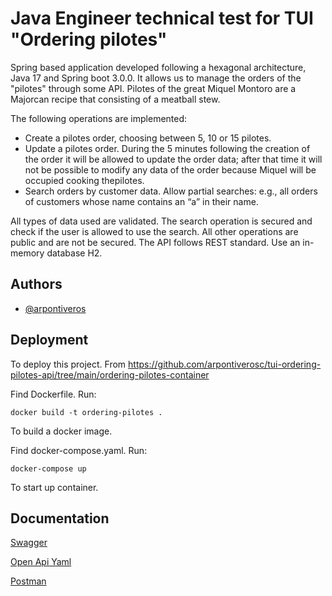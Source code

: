 
# Java Engineer technical test for TUI "Ordering pilotes"

Spring based application developed following a hexagonal architecture, Java 17 and Spring boot 3.0.0. It allows us to manage the orders of the "pilotes" through some API. Pilotes of the great Miquel Montoro are a Majorcan recipe that consisting of a meatball stew.

The following operations are implemented:
- Create a pilotes order, choosing between 5, 10 or 15 pilotes.
- Update a pilotes order. During the 5 minutes following the creation of the order it will be allowed to update the order data; after that time it will not be possible to modify any data of the order because Miquel will be occupied cooking thepilotes.
- Search orders by customer data. Allow partial searches: e.g., all orders of customers whose name contains an “a” in their name.

All types of data used are validated. 
The search operation is secured and check if the user is allowed to use the search. All other operations are public and are not be secured.
The API follows REST standard.
Use an in-memory database H2.



## Authors

- [@arpontiveros](https://github.com/arpontiverosc)


## Deployment

To deploy this project. From https://github.com/arpontiverosc/tui-ordering-pilotes-api/tree/main/ordering-pilotes-container

Find Dockerfile. Run:

    docker build -t ordering-pilotes .

To build a docker image.

Find docker-compose.yaml. Run:

    docker-compose up

To start up container.

## Documentation

[Swagger](http://localhost:8080/swagger-ui/index.html)

[Open Api Yaml](https://github.com/arpontiverosc/tui-ordering-pilotes-api/blob/main/postman/openapi.yaml)

[Postman](https://github.com/arpontiverosc/tui-ordering-pilotes-api/tree/main/postman)

